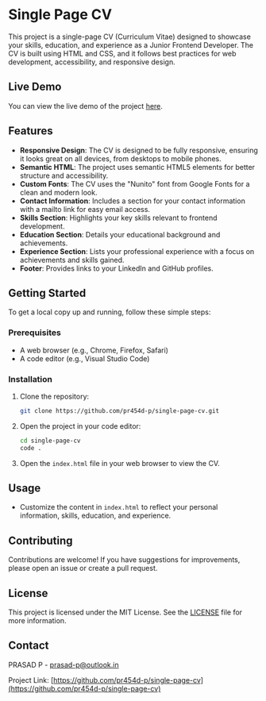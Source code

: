 # Single Page CV

This project is a single-page CV (Curriculum Vitae) designed to showcase your skills, education, and experience as a Junior Frontend Developer. The CV is built using HTML and CSS, and it follows best practices for web development, accessibility, and responsive design.

## Live Demo

You can view the live demo of the project [here](https://roadmap.sh/projects/single-page-cv).

## Features

- **Responsive Design**: The CV is designed to be fully responsive, ensuring it looks great on all devices, from desktops to mobile phones.
- **Semantic HTML**: The project uses semantic HTML5 elements for better structure and accessibility.
- **Custom Fonts**: The CV uses the "Nunito" font from Google Fonts for a clean and modern look.
- **Contact Information**: Includes a section for your contact information with a mailto link for easy email access.
- **Skills Section**: Highlights your key skills relevant to frontend development.
- **Education Section**: Details your educational background and achievements.
- **Experience Section**: Lists your professional experience with a focus on achievements and skills gained.
- **Footer**: Provides links to your LinkedIn and GitHub profiles.

## Getting Started

To get a local copy up and running, follow these simple steps:

### Prerequisites

- A web browser (e.g., Chrome, Firefox, Safari)
- A code editor (e.g., Visual Studio Code)

### Installation

1. Clone the repository:
    ```sh
    git clone https://github.com/pr454d-p/single-page-cv.git
    ```
2. Open the project in your code editor:
    ```sh
    cd single-page-cv
    code .
    ```
3. Open the `index.html` file in your web browser to view the CV.

## Usage

- Customize the content in `index.html` to reflect your personal information, skills, education, and experience.

## Contributing

Contributions are welcome! If you have suggestions for improvements, please open an issue or create a pull request.

## License

This project is licensed under the MIT License. See the [LICENSE](LICENSE) file for more information.

## Contact

PRASAD P - [prasad-p@outlook.in](mailto:prasad-p@outlook.in)

Project Link: [https://github.com/pr454d-p/single-page-cv](https://github.com/pr454d-p/single-page-cv)
